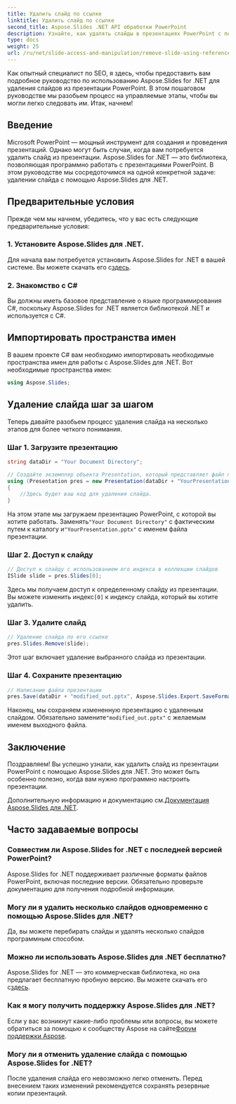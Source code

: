 ```yaml
---
title: Удалить слайд по ссылке
linktitle: Удалить слайд по ссылке
second_title: Aspose.Slides .NET API обработки PowerPoint
description: Узнайте, как удалять слайды в презентациях PowerPoint с помощью Aspose.Slides for .NET, мощной библиотеки для разработчиков .NET.
type: docs
weight: 25
url: /ru/net/slide-access-and-manipulation/remove-slide-using-reference/
---
```


Как опытный специалист по SEO, я здесь, чтобы предоставить вам подробное руководство по использованию Aspose.Slides for .NET для удаления слайдов из презентации PowerPoint. В этом пошаговом руководстве мы разобьем процесс на управляемые этапы, чтобы вы могли легко следовать им. Итак, начнем!

## Введение

Microsoft PowerPoint — мощный инструмент для создания и проведения презентаций. Однако могут быть случаи, когда вам потребуется удалить слайд из презентации. Aspose.Slides for .NET — это библиотека, позволяющая программно работать с презентациями PowerPoint. В этом руководстве мы сосредоточимся на одной конкретной задаче: удалении слайда с помощью Aspose.Slides для .NET.

## Предварительные условия

Прежде чем мы начнем, убедитесь, что у вас есть следующие предварительные условия:

### 1. Установите Aspose.Slides для .NET.

 Для начала вам потребуется установить Aspose.Slides for .NET в вашей системе. Вы можете скачать его с[здесь](https://releases.aspose.com/slides/net/).

### 2. Знакомство с C#

Вы должны иметь базовое представление о языке программирования C#, поскольку Aspose.Slides for .NET является библиотекой .NET и используется с C#.

## Импортировать пространства имен

В вашем проекте C# вам необходимо импортировать необходимые пространства имен для работы с Aspose.Slides для .NET. Вот необходимые пространства имен:

```csharp
using Aspose.Slides;
```

## Удаление слайда шаг за шагом

Теперь давайте разобьем процесс удаления слайда на несколько этапов для более четкого понимания.

### Шаг 1. Загрузите презентацию

```csharp
string dataDir = "Your Document Directory";

// Создайте экземпляр объекта Presentation, который представляет файл презентации.
using (Presentation pres = new Presentation(dataDir + "YourPresentation.pptx"))
{
    //Здесь будет ваш код для удаления слайда.
}
```

 На этом этапе мы загружаем презентацию PowerPoint, с которой вы хотите работать. Заменять`"Your Document Directory"` с фактическим путем к каталогу и`"YourPresentation.pptx"` с именем файла презентации.

### Шаг 2. Доступ к слайду

```csharp
// Доступ к слайду с использованием его индекса в коллекции слайдов
ISlide slide = pres.Slides[0];
```

 Здесь мы получаем доступ к определенному слайду из презентации. Вы можете изменить индекс`[0]` к индексу слайда, который вы хотите удалить.

### Шаг 3. Удалите слайд

```csharp
// Удаление слайда по его ссылке
pres.Slides.Remove(slide);
```

Этот шаг включает удаление выбранного слайда из презентации.

### Шаг 4. Сохраните презентацию

```csharp
// Написание файла презентации
pres.Save(dataDir + "modified_out.pptx", Aspose.Slides.Export.SaveFormat.Pptx);
```

 Наконец, мы сохраняем измененную презентацию с удаленным слайдом. Обязательно замените`"modified_out.pptx"` с желаемым именем выходного файла.

## Заключение

Поздравляем! Вы успешно узнали, как удалить слайд из презентации PowerPoint с помощью Aspose.Slides для .NET. Это может быть особенно полезно, когда вам нужно программно настроить презентации.

 Дополнительную информацию и документацию см.[Документация Aspose.Slides для .NET](https://reference.aspose.com/slides/net/).

## Часто задаваемые вопросы

### Совместим ли Aspose.Slides for .NET с последней версией PowerPoint?
Aspose.Slides for .NET поддерживает различные форматы файлов PowerPoint, включая последние версии. Обязательно проверьте документацию для получения подробной информации.

### Могу ли я удалить несколько слайдов одновременно с помощью Aspose.Slides для .NET?
Да, вы можете перебирать слайды и удалять несколько слайдов программным способом.

### Можно ли использовать Aspose.Slides для .NET бесплатно?
 Aspose.Slides for .NET — это коммерческая библиотека, но она предлагает бесплатную пробную версию. Вы можете скачать его с[здесь](https://releases.aspose.com/).

### Как я могу получить поддержку Aspose.Slides для .NET?
 Если у вас возникнут какие-либо проблемы или вопросы, вы можете обратиться за помощью к сообществу Aspose на сайте[Форум поддержки Aspose](https://forum.aspose.com/).

### Могу ли я отменить удаление слайда с помощью Aspose.Slides for .NET?
После удаления слайда его невозможно легко отменить. Перед внесением таких изменений рекомендуется сохранять резервные копии презентаций.